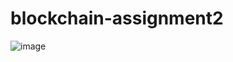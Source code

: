 # blockchain-assignment2
![image](https://github.com/nativealien/blockchain-assignment2/assets/96478300/e3cae3cf-76b7-43d5-86c1-b3a83b4b8956)
